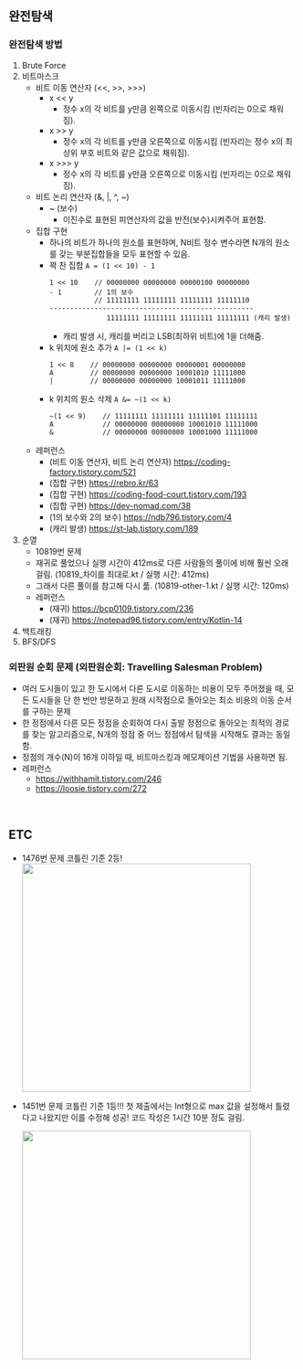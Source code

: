 ## 완전탐색
### 완전탐색 방법
1. Brute Force
2. 비트마스크
   - 비트 이동 연산자 (<<, >>, >>>)
     - x << y
       - 정수 x의 각 비트를 y만큼 왼쪽으로 이동시킴 (빈자리는 0으로 채워짐).
     - x >> y
       - 정수 x의 각 비트를 y만큼 오른쪽으로 이동시킴 (빈자리는 정수 x의 최상위 부호 비트와 같은 값으로 채워짐).
     - x >>> y
       - 정수 x의 각 비트를 y만큼 오른쪽으로 이동시킴 (빈자리는 0으로 채워짐).
   - 비트 논리 연산자 (&, |, ^, ~)
     - ~ (보수)
       - 이진수로 표현된 피연산자의 값을 반전(보수)시켜주어 표현함.
   - 집합 구현
     - 하나의 비트가 하나의 원소를 표현하며, N비트 정수 변수라면 N개의 원소를 갖는 부분집합들을 모두 표현할 수 있음.
     - 꽉 찬 집합
       ```A = (1 << 10) - 1``` 
       ```
       1 << 10    // 00000000 00000000 00000100 00000000
       - 1        // 1의 보수
                  // 11111111 11111111 11111111 11111110
       --------------------------------------------------
                     11111111 11111111 11111111 11111111 (캐리 발생)
       ```
       - 캐리 발생 시, 캐리를 버리고 LSB(최하위 비트)에 1을 더해줌.
     - k 위치에 원소 추가
        ```A |= (1 << k)```
       ```
       1 << 8    // 00000000 00000000 00000001 00000000
       A         // 00000000 00000000 10001010 11111000
       |         // 00000000 00000000 10001011 11111000
       ```
     - k 위치의 원소 삭제
       ```A &= ~(1 << k)```
       ```
       ~(1 << 9)    // 11111111 11111111 11111101 11111111
       A            // 00000000 00000000 10001010 11111000
       &            // 00000000 00000000 10001000 11111000
       ```
   - 레퍼런스
     - (비트 이동 연산자, 비트 논리 연산자) https://coding-factory.tistory.com/521
     - (집합 구현) https://rebro.kr/63
     - (집합 구현) https://coding-food-court.tistory.com/193
     - (집합 구현) https://dev-nomad.com/38
     - (1의 보수와 2의 보수) https://ndb796.tistory.com/4
     - (캐리 발생) https://st-lab.tistory.com/189
3. 순열
   - 10819번 문제 
   - 재귀로 풀었으나 실행 시간이 412ms로 다른 사람들의 풀이에 비해 훨씬 오래 걸림. (10819_차이를 최대로.kt / 실행 시간: 412ms)
   - 그래서 다른 풀이를 참고해 다시 풂. (10819-other-1.kt / 실행 시간: 120ms) 
   - 레퍼런스
     - (재귀) https://bcp0109.tistory.com/236
     - (재귀) https://notepad96.tistory.com/entry/Kotlin-14
4. 백트래킹
5. BFS/DFS

### 외판원 순회 문제 (외판원순회: Travelling Salesman Problem) 
- 여러 도시들이 있고 한 도시에서 다른 도시로 이동하는 비용이 모두 주어졌을 때, 모든 도시들을 단 한 번만 방문하고 원래 시작점으로 돌아오는 최소 비용의 이동 순서를 구하는 문제 
- 한 정점에서 다른 모든 정점을 순회하여 다시 출발 정점으로 돌아오는 최적의 경로를 찾는 알고리즘으로, N개의 정점 중 어느 정점에서 탐색을 시작해도 결과는 동일함.
- 정점의 개수(N)이 16개 이하일 때, 비트마스킹과 메모제이션 기법을 사용하면 됨.
- 레퍼런스
  - https://withhamit.tistory.com/246
  - https://loosie.tistory.com/272

<br>

## ETC
- 1476번 문제 코틀린 기준 2등!
  <img src="https://user-images.githubusercontent.com/52561963/161684296-825ea595-41a3-45f1-a8d3-fac262a99a40.png" width="400" />

- 1451번 문제 코틀린 기준 1등!!! 첫 제출에서는 Int형으로 max 값을 설정해서 틀렸다고 나왔지만 이를 수정해 성공! 코드 작성은 1시간 10분 정도 걸림.

  <img src="https://user-images.githubusercontent.com/52561963/163920592-c025ff5b-7bdd-4f8e-bc12-b09514ebc0f9.png" width="400" />